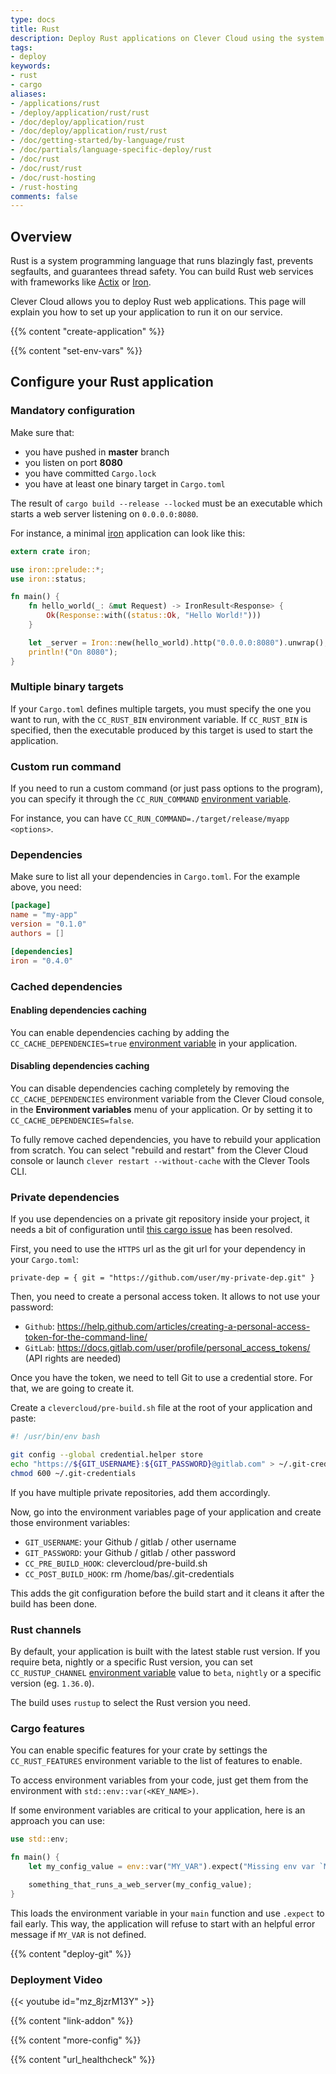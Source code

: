 ```yaml
---
type: docs
title: Rust
description: Deploy Rust applications on Clever Cloud using the system programming language that runs blazingly fast and guarantees thread safety
tags:
- deploy
keywords:
- rust
- cargo
aliases:
- /applications/rust
- /deploy/application/rust/rust
- /doc/deploy/application/rust
- /doc/deploy/application/rust/rust
- /doc/getting-started/by-language/rust
- /doc/partials/language-specific-deploy/rust
- /doc/rust
- /doc/rust/rust
- /doc/rust-hosting
- /rust-hosting
comments: false
---
```


## Overview

Rust is a system programming language that runs blazingly fast, prevents segfaults, and guarantees thread safety. You can build Rust web services with frameworks like [Actix](https://actix.rs/) or [Iron](https://github.com/iron/iron).

Clever Cloud allows you to deploy Rust web applications. This page will explain you how to set up your application to run it on our service.

{{% content "create-application" %}}

{{% content "set-env-vars" %}}

## Configure your Rust application

### Mandatory configuration

Make sure that:

* you have pushed in **master** branch
* you listen on port **8080**
* you have committed `Cargo.lock`
* you have at least one binary target in `Cargo.toml`

The result of `cargo build --release --locked` must be an executable which starts a web server listening on `0.0.0.0:8080`.

For instance, a minimal [iron](https://github.com/iron/iron) application can look like this:

```rust
extern crate iron;

use iron::prelude::*;
use iron::status;

fn main() {
    fn hello_world(_: &mut Request) -> IronResult<Response> {
        Ok(Response::with((status::Ok, "Hello World!")))
    }

    let _server = Iron::new(hello_world).http("0.0.0.0:8080").unwrap();
    println!("On 8080");
}
```

### Multiple binary targets

If your `Cargo.toml` defines multiple targets, you must specify the one you want to run, with the `CC_RUST_BIN` environment variable.
If `CC_RUST_BIN` is specified, then the executable produced by this target is used to start the application.

### Custom run command

If you need to run a custom command (or just pass options to the program), you can specify it through the `CC_RUN_COMMAND` [environment variable](#setting-up-environment-variables-on-clever-cloud).

For instance, you can have `CC_RUN_COMMAND=./target/release/myapp <options>`.

### Dependencies

Make sure to list all your dependencies in `Cargo.toml`. For the example above, you need:

```toml
[package]
name = "my-app"
version = "0.1.0"
authors = []

[dependencies]
iron = "0.4.0"
```

### Cached dependencies

#### Enabling dependencies caching

You can enable dependencies caching by adding the `CC_CACHE_DEPENDENCIES=true` [environment variable](#setting-up-environment-variables-on-clever-cloud) in your application.

#### Disabling dependencies caching

You can disable dependencies caching completely by removing the `CC_CACHE_DEPENDENCIES` environment variable from the Clever Cloud console, in the **Environment variables** menu of your application. Or by setting it to `CC_CACHE_DEPENDENCIES=false`.

To fully remove cached dependencies, you have to rebuild your application from scratch. You can select "rebuild and restart" from the Clever Cloud console or launch `clever restart --without-cache` with the Clever Tools CLI.

### Private dependencies

If you use dependencies on a private git repository inside your project, it needs a bit of configuration until [this cargo issue](https://github.com/rust-lang/cargo/issues/1851) has been resolved.

First, you need to use the `HTTPS` url as the git url for your dependency in your `Cargo.toml`:

`private-dep = { git = "https://github.com/user/my-private-dep.git" }`

Then, you need to create a personal access token. It allows to not use your password:

* `Github`: <https://help.github.com/articles/creating-a-personal-access-token-for-the-command-line/>
* `GitLab`: <https://docs.gitlab.com/user/profile/personal_access_tokens/> (API rights are needed)

Once you have the token, we need to tell Git to use a credential store. For that, we are going to create it.

Create a `clevercloud/pre-build.sh` file at the root of your application and paste:

```bash
#! /usr/bin/env bash

git config --global credential.helper store
echo "https://${GIT_USERNAME}:${GIT_PASSWORD}@gitlab.com" > ~/.git-credentials
chmod 600 ~/.git-credentials
```

If you have multiple private repositories, add them accordingly.

Now, go into the environment variables page of your application and create those environment variables:

* `GIT_USERNAME`: your Github / gitlab / other username
* `GIT_PASSWORD`: your Github / gitlab / other password
* `CC_PRE_BUILD_HOOK`: clevercloud/pre-build.sh
* `CC_POST_BUILD_HOOK`: rm /home/bas/.git-credentials

This adds the git configuration before the build start and it cleans it after the build has been done.

### Rust channels

By default, your application is built with the latest stable rust version. If you require beta, nightly or a specific Rust version, you can set `CC_RUSTUP_CHANNEL` [environment variable](#setting-up-environment-variables-on-clever-cloud) value to `beta`, `nightly` or a specific version (eg. `1.36.0`).

The build uses `rustup` to select the Rust version you need.

### Cargo features

You can enable specific features for your crate by settings the `CC_RUST_FEATURES`
environment variable to the list of features to enable.

To access environment variables from your code, just get them from the environment with `std::env::var(<KEY_NAME>)`.

If some environment variables are critical to your application, here is an approach you can use:

```rust
use std::env;

fn main() {
    let my_config_value = env::var("MY_VAR").expect("Missing env var `MY_VAR`");

    something_that_runs_a_web_server(my_config_value);
}
```

This loads the environment variable in your `main` function and use `.expect` to fail early. This way, the application will refuse to start with an helpful error message if `MY_VAR` is not defined.

{{% content "deploy-git" %}}

### Deployment Video

{{< youtube id="mz_8jzrM13Y" >}}

{{% content "link-addon" %}}

{{% content "more-config" %}}

{{% content "url_healthcheck" %}}

